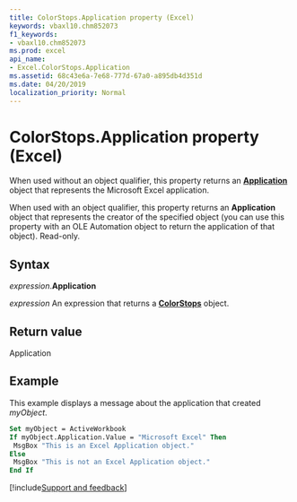 ```yaml
---
title: ColorStops.Application property (Excel)
keywords: vbaxl10.chm852073
f1_keywords:
- vbaxl10.chm852073
ms.prod: excel
api_name:
- Excel.ColorStops.Application
ms.assetid: 68c43e6a-7e68-777d-67a0-a895db4d351d
ms.date: 04/20/2019
localization_priority: Normal
---
```



# ColorStops.Application property (Excel)

When used without an object qualifier, this property returns an **[Application](Excel.Application(object).md)** object that represents the Microsoft Excel application. 

When used with an object qualifier, this property returns an **Application** object that represents the creator of the specified object (you can use this property with an OLE Automation object to return the application of that object). Read-only.


## Syntax

_expression_.**Application**

_expression_ An expression that returns a **[ColorStops](Excel.ColorStops.md)** object.


## Return value

Application


## Example

This example displays a message about the application that created _myObject_.

```vb
Set myObject = ActiveWorkbook 
If myObject.Application.Value = "Microsoft Excel" Then 
 MsgBox "This is an Excel Application object." 
Else 
 MsgBox "This is not an Excel Application object." 
End If 

```



[!include[Support and feedback](~/includes/feedback-boilerplate.md)]